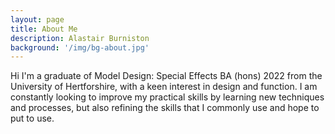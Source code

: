 ```yaml
---
layout: page
title: About Me
description: Alastair Burniston
background: '/img/bg-about.jpg'
---
```


Hi I'm a graduate of Model Design: Special Effects BA (hons) 2022 from the University of Hertforshire, with a keen interest in design and function. I am constantly looking to improve my practical skills by learning new techniques and processes, but also refining the skills that I commonly use and hope to put to use.